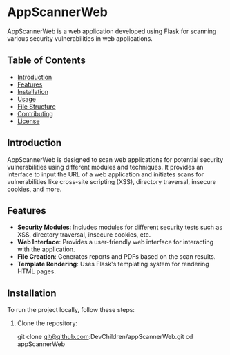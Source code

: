# AppScannerWeb

AppScannerWeb is a web application developed using Flask for scanning various security vulnerabilities in web applications.

## Table of Contents

- [Introduction](#introduction)
- [Features](#features)
- [Installation](#installation)
- [Usage](#usage)
- [File Structure](#file-structure)
- [Contributing](#contributing)
- [License](#license)

## Introduction

AppScannerWeb is designed to scan web applications for potential security vulnerabilities using different modules and techniques. It provides an interface to input the URL of a web application and initiates scans for vulnerabilities like cross-site scripting (XSS), directory traversal, insecure cookies, and more.

## Features

- **Security Modules**: Includes modules for different security tests such as XSS, directory traversal, insecure cookies, etc.
- **Web Interface**: Provides a user-friendly web interface for interacting with the application.
- **File Creation**: Generates reports and PDFs based on the scan results.
- **Template Rendering**: Uses Flask's templating system for rendering HTML pages.

## Installation

To run the project locally, follow these steps:

1. Clone the repository:

   git clone git@github.com:DevChildren/appScannerWeb.git
   cd appScannerWeb
   

